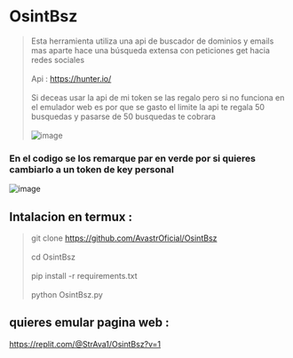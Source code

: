 # OsintBsz
> Esta herramienta utiliza una api de buscador de dominios y emails mas aparte hace una búsqueda extensa con peticiones get hacia redes sociales 
<br></br>
> Api : https://hunter.io/
<br></br>
> Si deceas usar la api de mi token se las regalo pero si no funciona en el emulador web es por que se gasto el limite la api te regala 50 busquedas y pasarse de 50 busquedas te cobrara
<br></br>
![image](https://github.com/AvastrOficial/OsintBsz/assets/91764815/6e01cb12-1009-4b67-a207-f2c72c5ac159)
### En el codigo se los remarque par en verde por si quieres cambiarlo a un token de key personal
![image](https://github.com/AvastrOficial/OsintBsz/assets/91764815/c4e30d97-2635-42e0-b5cb-d8fec772e838)
## Intalacion en termux :
> git clone https://github.com/AvastrOficial/OsintBsz
<br></br>
> cd OsintBsz
<br></br>
> pip install -r requirements.txt
<br></br>
> python OsintBsz.py
## quieres emular pagina web :
https://replit.com/@StrAva1/OsintBsz?v=1

